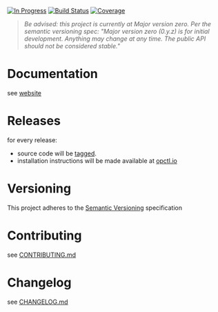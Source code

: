 [![In Progress](https://img.shields.io/waffle/label/opctl/opctl/in%20progress.svg)](https://waffle.io/opctl/opctl)
[![Build Status](https://travis-ci.org/opctl/opctl.svg?branch=master)](https://travis-ci.org/opctl/opctl)
[![Coverage](https://codecov.io/gh/opctl/opctl/branch/master/graph/badge.svg)](https://codecov.io/gh/opctl/opctl)

> *Be advised: this project is currently at Major version zero. Per the
> semantic versioning spec: "Major version zero (0.y.z) is for initial
> development. Anything may change at any time. The public API should
> not be considered stable."*

# Documentation

see [website](https://opctl.io)

# Releases

for every release:

- source code will be [tagged](https://github.com/opctl/opctl/tags).
- installation instructions will be made available at
  [opctl.io](https://opctl.io/)

# Versioning

This project adheres to the [Semantic Versioning](http://semver.org/)
specification

# Contributing

see [CONTRIBUTING.md](CONTRIBUTING.md)

# Changelog

see [CHANGELOG.md](CHANGELOG.md)
